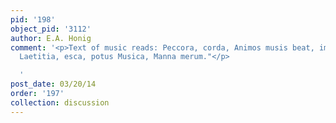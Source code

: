 ```yaml
---
pid: '198'
object_pid: '3112'
author: E.A. Honig
comment: '<p>Text of music reads: Peccora, corda, Animos musis beat, imbuit, auget
  Laetitia, esca, potus Musica, Manna merum."</p>

  '
post_date: 03/20/14
order: '197'
collection: discussion
---
```

